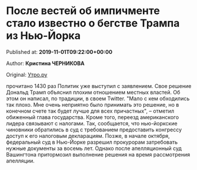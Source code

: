 
# После вестей об импичменте стало известно о бегстве Трампа из Нью-Йорка

Published at: **2019-11-01T09:22:00+00:00**

Author: **Кристина ЧЕРНИКОВА**

Original: [Утро.ру](https://utro.ru/politics/2019/11/01/1422959.shtml)

прочитано 1430 раз
Политик уже выступил с заявлением. Свое решение Дональд Трамп объяснил плохим отношением местных властей. Об этом он написал, по традиции, в своем Twitter.
"Мало с кем обходились так плохо. Мне очень неприятно было принимать это решение, но в конечном счете так будет лучше для всех причастных", – отметил обиженный глава государства.
Кроме того, переезд американского лидера связывают с налогами. Так, сообщается, что нью-йоркские чиновники обратились в суд с требованием предоставить конгрессу доступ к его налоговым декларациям. Позже, в начале октября, федеральный суд в Нью-Йорке разрешил прокурорам затребовать нужные документы за восемь лет. Однако после апелляционный суд Вашингтона притормозил выполнение решения на время рассмотрения апелляции.
